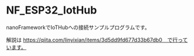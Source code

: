 # NF_ESP32_IotHub
nanoFrameworkでIoTHubへの接続サンプルプログラムです。

解説は https://qiita.com/linyixian/items/3d5dd9fd677d33b67db0　で行っています。
